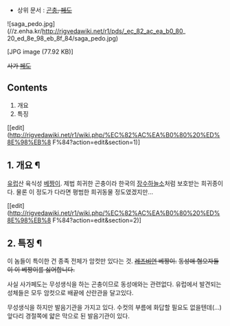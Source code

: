   * 상위 문서 : [곤충](%EA%B3%A4%EC%B6%A9.md)<del>, [페도](%ED%8E%98%EB%8F%84.md)</del>  

![saga_pedo.jpg](//z.enha.kr/http://rigvedawiki.net/r1/pds/_ec_82_ac_ea_b0_80_
20_ed_8e_98_eb_8f_84/saga_pedo.jpg)

[JPG image (77.92 KB)]

<del>사가 [페도](%ED%8E%98%EB%8F%84.md)</del>

## Contents

    

1. 개요 
2. 특징 

[[edit](http://rigvedawiki.net/r1/wiki.php/%EC%82%AC%EA%B0%80%20%ED%8E%98%EB%8
F%84?action=edit&section=1)]

## 1. 개요 ¶

[유럽](%EC%9C%A0%EB%9F%BD.md)산 육식성 [베짱이](%EB%B2%A0%EC%A7%B1%EC%9D%B4.md).
제법 희귀한 곤충이라 한국의 [장수하늘소](%EC%9E%A5%EC%88%98%ED%95%98%EB%8A%98%EC%86%8C.md)처럼
보호받는 희귀종이다. 물론 이 정도가 다라면 평범한 희귀동물 정도였겠지만...

  

[[edit](http://rigvedawiki.net/r1/wiki.php/%EC%82%AC%EA%B0%80%20%ED%8E%98%EB%8
F%84?action=edit&section=2)]

## 2. 특징 ¶

이 놈들이 특이한 건 종족 전체가 암컷만 있다는 것.
<del>[레즈비언](%EB%A0%88%EC%A6%88%EB%B9%84%EC%96%B8.md) 베짱이.</del> <del>동성애
혐오자들이 이 베짱이를 싫어합니다.</del>

  

사실 사가페도는 무성생식을 하는 곤충이므로 동성애와는 관련없다. 유럽에서 발견되는 성체들은 모두 암컷으로 배끝에 산란관을 달고있다.

  

무성생식을 하지만 발음기관을 가지고 있다. 수컷의 부름에 화답할 필요도 없을텐데(...) 앞다리 경절쪽에 얇은 막으로 된 발음기관이 있다.

